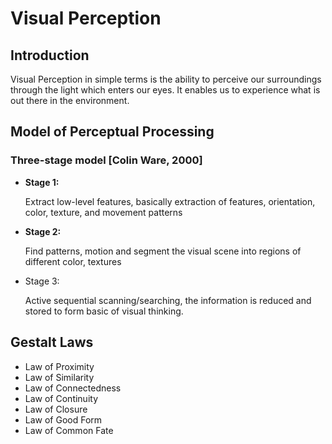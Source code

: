 # Visual Perception

## Introduction

Visual Perception in simple terms is the ability to perceive our surroundings through the light which enters our eyes. It enables us to experience what is out there in the environment.

## Model of Perceptual Processing

### Three-stage model [Colin Ware, 2000]

- **Stage 1:**

    Extract low-level features, basically extraction of features, orientation, color, texture, and movement patterns

- **Stage 2:**

    Find patterns, motion and segment the visual scene into regions of different color, textures

- Stage 3:

    Active sequential scanning/searching, the information is reduced and stored to form basic of visual thinking.

## Gestalt Laws

- Law of Proximity
- Law of Similarity
- Law of Connectedness
- Law of Continuity
- Law of Closure
- Law of Good Form
- Law of Common Fate